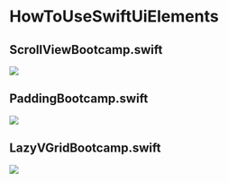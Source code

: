 # HowToUseSwiftUiElements


## ScrollViewBootcamp.swift
![](https://imgur.com/V86rgqg.gif)

## PaddingBootcamp.swift
![](https://imgur.com/4KAT8uS.jpg)

## LazyVGridBootcamp.swift
![](https://imgur.com/41VQbqT.gif)
